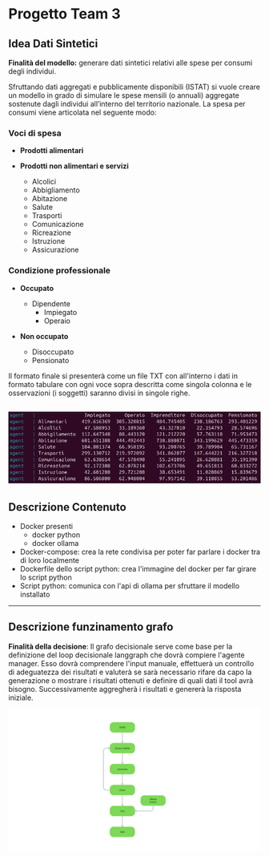 # Progetto Team 3

## Idea Dati Sintetici
**Finalità del modello:** generare dati sintetici relativi alle spese per consumi degli individui.

Sfruttando dati aggregati e pubblicamente disponibili (ISTAT) si vuole creare un modello in grado di simulare le spese mensili (o annuali) aggregate sostenute dagli individui all’interno del territorio nazionale. La spesa per consumi viene articolata nel seguente modo:

### **Voci di spesa**
- **Prodotti alimentari**

- **Prodotti non alimentari e servizi**
  - Alcolici
  - Abbigliamento
  - Abitazione
  - Salute
  - Trasporti
  - Comunicazione
  - Ricreazione
  - Istruzione
  - Assicurazione

### **Condizione professionale**
- **Occupato**
  - Dipendente
    - Impiegato
    - Operaio

- **Non occupato**
  - Disoccupato
  - Pensionato


Il formato finale si presenterà come un file TXT con all'interno i dati in formato tabulare con ogni voce sopra descritta come singola colonna e le osservazioni (i soggetti) saranno divisi in singole righe. 

![Output](grafi/output.png)
---
## Descrizione Contenuto
- Docker presenti
    - docker python
    - docker ollama
- Docker-compose: crea la rete condivisa per poter far parlare i docker tra di loro localmente
- Dockerfile dello script python: crea l'immagine del docker per far girare lo script python
- Script python: comunica con l'api di ollama per sfruttare il modello installato

---

## Descrizione funzinamento grafo

**Finalità della decisione**:
Il grafo decisionale serve come base per la definizione del loop decisionale langgraph che dovrà compiere l'agente manager. Esso dovrà comprendere l'input manuale, effettuerà un controllo di adeguatezza dei risultati e valuterà se sarà necessario rifare da capo la generazione o mostrare i risultati ottenuti e definire di quali dati il tool avrà bisogno. Successivamente aggregherà i risultati e genererà la risposta iniziale. 

![Grafo decisionale](grafi/Grafo%20decisionale.png)
